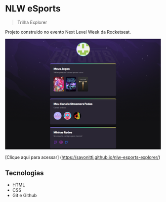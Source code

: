 # NLW eSports 

>Trilha Explorer

Projeto construido no evento Next Level Week da Rocketseat.

![preview](./.github\preview.png)

[Clique aqui para acessar] (https://savonitti.github.io/nlw-esports-explorer/)

## Tecnologias

- HTML
- CSS
- Git e Github

##
